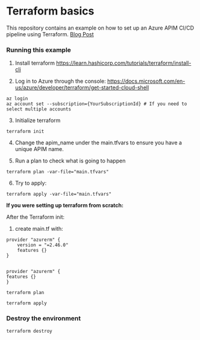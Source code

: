
  

# Terraform basics

  

This repository contains an example on how to set up an Azure APIM CI/CD pipeline using Terraform.
[Blog Post](https://kub.nizare.biz/api)

### Running this example

  1. Install terraform https://learn.hashicorp.com/tutorials/terraform/install-cli

  2. Log in to Azure through the console: https://docs.microsoft.com/en-us/azure/developer/terraform/get-started-cloud-shell
  
    az login
    az account set --subscription={YourSubscriptionId} # If you need to select multiple accounts

  3. Initialize terraform

    terraform init

  4. Change the apim_name under the main.tfvars to ensure you have a unique APIM name.

  5. Run a plan to check what is going to happen

    terraform plan -var-file="main.tfvars"

  6. Try to apply:

    terraform apply -var-file="main.tfvars"


**If you were setting up terraform from scratch:**

After the Terraform init:

  1. create main.tf with:

    provider "azurerm" {    
	    version = "=2.46.0"	    
	    features {}  
    }


    provider "azurerm" {
    features {}
    }

    terraform plan
    
    terraform apply
  

### Destroy the environment
    terraform destroy
  
